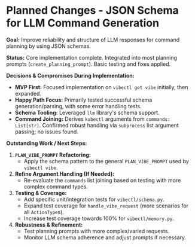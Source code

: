 # Planned Changes - JSON Schema for LLM Command Generation

**Goal:** Improve reliability and structure of LLM responses for command planning by using JSON schemas.

**Status:** Core implementation complete. Integrated into most planning prompts (`create_planning_prompt`). Basic testing and fixes applied.

**Decisions & Compromises During Implementation:**

- **MVP First:** Focused implementation on `vibectl get vibe` initially, then expanded.
- **Happy Path Focus:** Primarily tested successful schema generation/parsing, with some error handling tests.
- **Schema Tooling:** Leveraged `llm` library's schema support.
- **Command Joining:** Derives `kubectl` arguments from `commands: List[str]`. Confirmed robust handling via `subprocess` list argument passing; no issues found.

**Outstanding Work / Next Steps:**

1.  **`PLAN_VIBE_PROMPT` Refactoring:**
    - Apply the schema pattern to the general `PLAN_VIBE_PROMPT` used by `vibectl vibe`.
2.  **Refine Argument Handling (If Needed):**
    - Re-evaluate the `commands` list joining based on testing with more complex command types.
4.  **Testing & Coverage:**
    - Add specific unit/integration tests for `vibectl/schema.py`.
    - Expand test coverage for `handle_vibe_request` (more scenarios for all `ActionType`s).
    - Increase test coverage towards 100% for `vibectl/memory.py`.
5.  **Robustness & Refinement:**
    - Test planning prompts with more complex/varied requests.
    - Monitor LLM schema adherence and adjust prompts if necessary.
